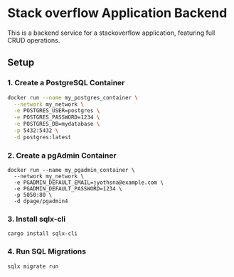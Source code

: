 # Stack overflow Application Backend  

This is a backend service for a stackoverflow application, featuring full CRUD operations.  

## Setup  

### 1. Create a PostgreSQL Container  
```sh
docker run --name my_postgres_container \
  --network my_network \
  -e POSTGRES_USER=postgres \
  -e POSTGRES_PASSWORD=1234 \
  -e POSTGRES_DB=mydatabase \
  -p 5432:5432 \
  -d postgres:latest
```
### 2. Create a pgAdmin Container
```
docker run --name my_pgadmin_container \
  --network my_network \
  -e PGADMIN_DEFAULT_EMAIL=jyothsna@example.com \
  -e PGADMIN_DEFAULT_PASSWORD=1234 \
  -p 5050:80 \
  -d dpage/pgadmin4
```
### 3.  Install sqlx-cli
```
cargo install sqlx-cli
```
### 4. Run SQL Migrations
```
sqlx migrate run

